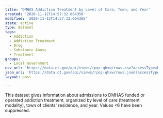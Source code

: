 ```yaml
---
title: 'DMHAS Addiction Treatment by Level of Care, Town, and Year'
created: '2020-11-12T14:57:32.064358'
modified: '2020-11-12T14:57:32.064365'
state: active
type: dataset
tags:
  - Addiction
  - Addiction Treatment
  - Drug
  - Substance Abuse
  - Treatment
groups:
  - Local Government
csv_url: 'https://data.ct.gov/api/views/rpqz-qhxw/rows.csv?accessType=DOWNLOAD'
json_url: 'https://data.ct.gov/api/views/rpqz-qhxw/rows.json?accessType=DOWNLOAD'
layout: post

---
```

This dataset gives information about admissions to DMHAS funded or operated addiction treatment, organized by level of care (treatment modality), town of clients' residence, and year.  Values <6 have been suppressed.
